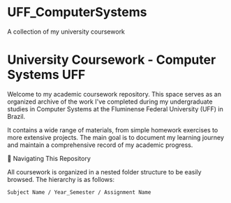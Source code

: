 # UFF_ComputerSystems
A collection of my university coursework

# University Coursework - Computer Systems UFF

Welcome to my academic coursework repository. This space serves as an organized archive of the work I've completed during my undergraduate studies in Computer Systems at the Fluminense Federal University (UFF) in Brazil.

It contains a wide range of materials, from simple homework exercises to more extensive projects. The main goal is to document my learning journey and maintain a comprehensive record of my academic progress.

📂 Navigating This Repository

All coursework is organized in a nested folder structure to be easily browsed. The hierarchy is as follows:

`Subject Name / Year_Semester / Assignment Name`

